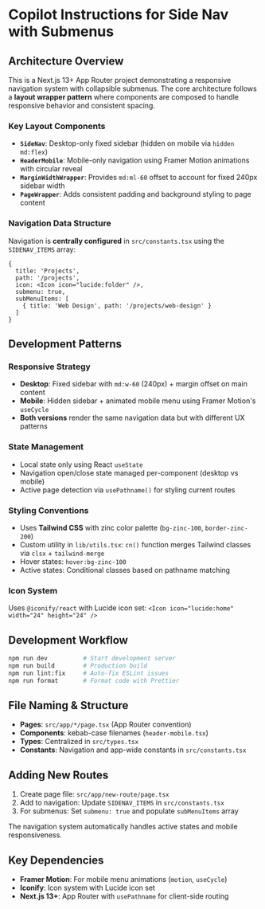 # Copilot Instructions for Side Nav with Submenus

## Architecture Overview

This is a Next.js 13+ App Router project demonstrating a responsive navigation system with collapsible submenus. The core architecture follows a **layout wrapper pattern** where components are composed to handle responsive behavior and consistent spacing.

### Key Layout Components

- **`SideNav`**: Desktop-only fixed sidebar (hidden on mobile via `hidden md:flex`)
- **`HeaderMobile`**: Mobile-only navigation using Framer Motion animations with circular reveal
- **`MarginWidthWrapper`**: Provides `md:ml-60` offset to account for fixed 240px sidebar width
- **`PageWrapper`**: Adds consistent padding and background styling to page content

### Navigation Data Structure

Navigation is **centrally configured** in `src/constants.tsx` using the `SIDENAV_ITEMS` array:

```tsx
{
  title: 'Projects',
  path: '/projects',
  icon: <Icon icon="lucide:folder" />,
  submenu: true,
  subMenuItems: [
    { title: 'Web Design', path: '/projects/web-design' }
  ]
}
```

## Development Patterns

### Responsive Strategy
- **Desktop**: Fixed sidebar with `md:w-60` (240px) + margin offset on main content
- **Mobile**: Hidden sidebar + animated mobile menu using Framer Motion's `useCycle`
- **Both versions** render the same navigation data but with different UX patterns

### State Management
- Local state only using React `useState`
- Navigation open/close state managed per-component (desktop vs mobile)
- Active page detection via `usePathname()` for styling current routes

### Styling Conventions
- Uses **Tailwind CSS** with zinc color palette (`bg-zinc-100`, `border-zinc-200`)
- Custom utility in `lib/utils.tsx`: `cn()` function merges Tailwind classes via `clsx` + `tailwind-merge`
- Hover states: `hover:bg-zinc-100`
- Active states: Conditional classes based on pathname matching

### Icon System
Uses `@iconify/react` with Lucide icon set: `<Icon icon="lucide:home" width="24" height="24" />`

## Development Workflow

```bash
npm run dev          # Start development server
npm run build        # Production build
npm run lint:fix     # Auto-fix ESLint issues
npm run format       # Format code with Prettier
```

## File Naming & Structure

- **Pages**: `src/app/*/page.tsx` (App Router convention)
- **Components**: kebab-case filenames (`header-mobile.tsx`)
- **Types**: Centralized in `src/types.tsx`
- **Constants**: Navigation and app-wide constants in `src/constants.tsx`

## Adding New Routes

1. Create page file: `src/app/new-route/page.tsx`
2. Add to navigation: Update `SIDENAV_ITEMS` in `src/constants.tsx`
3. For submenus: Set `submenu: true` and populate `subMenuItems` array

The navigation system automatically handles active states and mobile responsiveness.

## Key Dependencies

- **Framer Motion**: For mobile menu animations (`motion`, `useCycle`)
- **Iconify**: Icon system with Lucide icon set
- **Next.js 13+**: App Router with `usePathname` for client-side routing